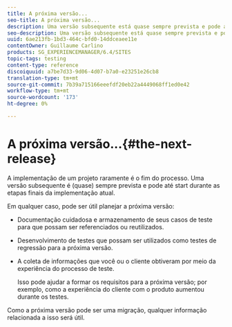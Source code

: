 ```yaml
---
title: A próxima versão...
seo-title: A próxima versão...
description: Uma versão subsequente está quase sempre prevista e pode até start durante as fases finais da implementação atual
seo-description: Uma versão subsequente está quase sempre prevista e pode até start durante as fases finais da implementação atual
uuid: 6ae213fb-1bd3-464c-bfd0-14ddceaee11e
contentOwner: Guillaume Carlino
products: SG_EXPERIENCEMANAGER/6.4/SITES
topic-tags: testing
content-type: reference
discoiquuid: a7be7d33-9d06-4d07-b7a0-e23251e26cb8
translation-type: tm+mt
source-git-commit: 7b39a715166eeefdf20eb22a4449068ff1ed0e42
workflow-type: tm+mt
source-wordcount: '173'
ht-degree: 0%

---
```



# A próxima versão...{#the-next-release}

A implementação de um projeto raramente é o fim do processo. Uma versão subsequente é (quase) sempre prevista e pode até start durante as etapas finais da implementação atual.

Em qualquer caso, pode ser útil planejar a próxima versão:

* Documentação cuidadosa e armazenamento de seus casos de teste para que possam ser referenciados ou reutilizados.
* Desenvolvimento de testes que possam ser utilizados como testes de regressão para a próxima versão.
* A coleta de informações que você ou o cliente obtiveram por meio da experiência do processo de teste.

   Isso pode ajudar a formar os requisitos para a próxima versão; por exemplo, como a experiência do cliente com o produto aumentou durante os testes.

Como a próxima versão pode ser uma migração, qualquer informação relacionada a isso será útil.
